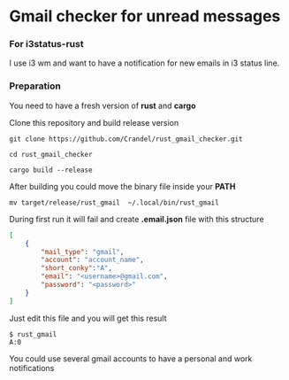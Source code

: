 # Gmail checker for unread messages

### For i3status-rust

I use i3 wm and want to have a notification for new emails in i3 status line.

### Preparation

You need to have a fresh version of **rust** and **cargo**

Clone this repository and build release version

```
git clone https://github.com/Crandel/rust_gmail_checker.git

cd rust_gmail_checker

cargo build --release
```

After building you could move the binary file inside your **PATH**

```
mv target/release/rust_gmail  ~/.local/bin/rust_gmail
```

During first run it will fail and create **.email.json** file with this structure

```json
[
    {
        "mail_type": "gmail",
        "account": "account_name",
        "short_conky":"A",
        "email": "<username>@gmail.com",
        "password": "<password>"
    }
]
```

Just edit this file and you will get this result

```
$ rust_gmail
A:0
```

You could use several gmail accounts to have a personal and work notifications
